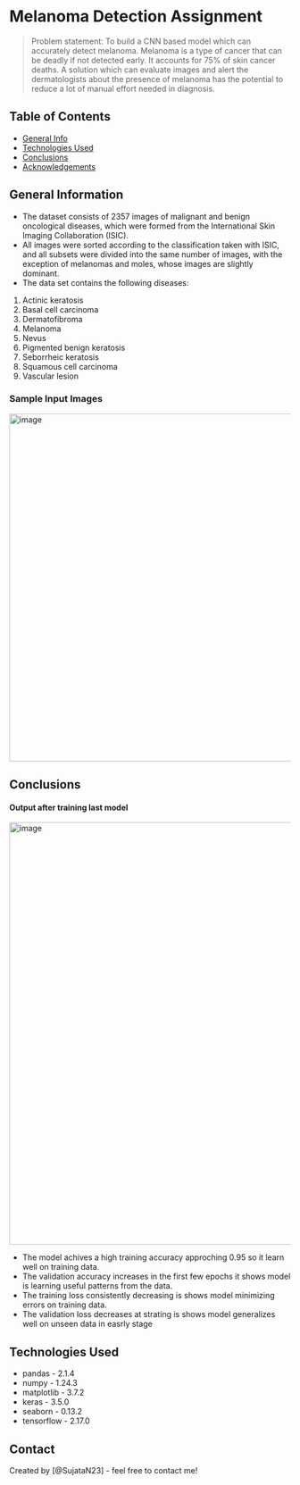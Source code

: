 # Melanoma Detection Assignment
> Problem statement: To build a CNN based model which can accurately detect melanoma. Melanoma is a type of cancer that can be deadly if not detected early. It accounts for 75% of skin cancer deaths. A solution which can evaluate images and alert the dermatologists about the presence of melanoma has the potential to reduce a lot of manual effort needed in diagnosis.


## Table of Contents
* [General Info](#general-information)
* [Technologies Used](#technologies-used)
* [Conclusions](#conclusions)
* [Acknowledgements](#acknowledgements)

<!-- You can include any other section that is pertinent to your problem -->

## General Information
- The dataset consists of 2357 images of malignant and benign oncological diseases, which were formed from the International Skin Imaging Collaboration (ISIC).
- All images were sorted according to the classification taken with ISIC, and all subsets were divided into the same number of images, with the exception of melanomas and moles, whose images are slightly dominant.
- The data set contains the following diseases:
1. Actinic keratosis
2. Basal cell carcinoma
3. Dermatofibroma
4. Melanoma
5. Nevus
6. Pigmented benign keratosis
7. Seborrheic keratosis
8. Squamous cell carcinoma
9. Vascular lesion
### Sample Input Images
<img width="623" alt="image" src="https://github.com/user-attachments/assets/44e0a55b-2a01-4d39-a6e7-d01e631573d8">

<!-- You don't have to answer all the questions - just the ones relevant to your project. -->

## Conclusions

#### Output after training last model
<img width="757" alt="image" src="https://github.com/user-attachments/assets/a2daeec0-c0cb-4d5c-b391-c20e39926843">


- The model achives a high training accuracy approching 0.95 so it learn well on training data.
- The validation accuracy increases in the first few epochs it shows model is learning useful patterns from the data.
- The training loss consistently decreasing is shows model minimizing errors on training data.
- The validation loss decreases at strating is shows model generalizes well on unseen data in easrly stage

<!-- You don't have to answer all the questions - just the ones relevant to your project. -->


## Technologies Used
- pandas - 2.1.4
- numpy - 1.24.3
- matplotlib - 3.7.2
- keras - 3.5.0
- seaborn - 0.13.2
- tensorflow - 2.17.0

<!-- As the libraries versions keep on changing, it is recommended to mention the version of library used in this project -->

## Contact
Created by [@SujataN23] - feel free to contact me!


<!-- Optional -->
<!-- ## License -->
<!-- This project is open source and available under the [... License](). -->

<!-- You don't have to include all sections - just the one's relevant to your project -->

